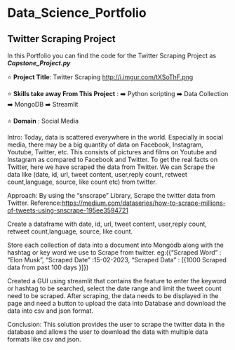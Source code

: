 # Data_Science_Portfolio

## Twitter Scraping Project

In this Portfolio you can find the code for the Twitter Scraping Project as ***Capstone_Project.py***

:star: **Project Title**: Twitter Scraping http://i.imgur.com/tXSoThF.png

:star: **Skills take away From This Project** : 
        :arrow_right: Python scripting
        :arrow_right: Data Collection
        :arrow_right: MongoDB
        :arrow_right: Streamlit
                                                

:star: **Domain** : Social Media

Intro:
  Today, data is scattered everywhere in the world. 
  Especially in social media, there may be a big quantity of data on Facebook, Instagram, Youtube, Twitter, etc. 
  This consists of pictures and films on Youtube and Instagram as compared to Facebook and Twitter. 
  To get the real facts on Twitter, here we have scraped the data from Twitter. 
  We can Scrape the data like (date, id, url, tweet content, user,reply count, retweet count,language, source, like count etc) from twitter.
  

Approach:
  By using the “snscrape” Library, Scrape the twitter data from Twitter. 
  Reference:https://medium.com/dataseries/how-to-scrape-millions-of-tweets-using-snscrape-195ee3594721
  
  Create a dataframe with date, id, url, tweet content, user,reply count, retweet count,language, source, like count.
  
  Store each collection of data into a document into Mongodb along with the hashtag or key word we use to  Scrape from twitter. 
  eg:({“Scraped Word”            : “Elon Musk”,
        “Scraped Date”             :15-02-2023,
        “Scraped Data”             : [{1000  Scraped data from past 100 days }]})
        
  Created a GUI using streamlit that contains the feature to enter the keyword or hashtag to be searched, select the date range and limit the tweet count need to be     scraped. 
  After scraping, the data needs to be displayed in the page and need a button to upload the data into Database and download the data into csv and json format.

Conclusion:
  This solution provides the user to scrape the twitter data in the database and allows the user to download the data with multiple data formats like csv and json.


